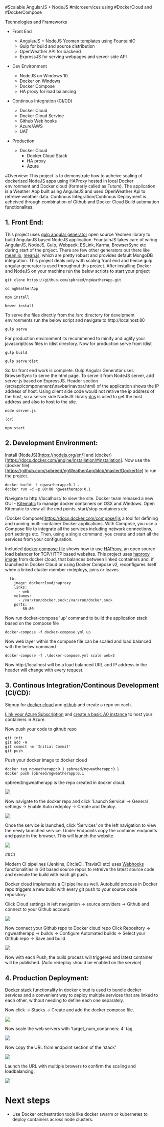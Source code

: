 #Scalable AngularJS + NodeJS #microservices using #DockerCloud and #DockerCompose

Technologies and Frameworks
- Front End
    - AngularJS + NodeJS Yeoman templates using FountainIO
    - Gulp for build and source distribution
    - OpenWeather API for backend
    - ExpressJS for serving webpages and server side API

- Dev Environment
    - NodeJS on Windows 10
    - Docker on Windows
    - Docker Compose
    - HA proxy for load balancing

- Continous Integration (CI/CD)
    - Docker Cloud
    - Docker Cloud Service
    - Github Web hooks
    - Azure/AWS
    - UAT

- Production
    - Docker Cloud
        - Docker Cloud Stack
        - HA proxy
        - Azure


#Overview:
This project is to demonstrate how to acheive scaling of dockerized NodeJS apps using HAProxy hosted in local Docker environment and Docker cloud (formerly called as Tutum). The application is a Weather App built using AngularJS and used OpenWeather Api to retreive weather data. Continous Integration/Continous Deployment is acheived through combination of Github and Docker Cloud Build automation functionalites.

## 1. Front End:
This project uses [gulp angular generator](https://github.com/Swiip/generator-gulp-angular) open source Yeomen library to build AngularJS based NodeJS application. FountainJS takes care of wiring AngularJS, NodeJS, Gulp, Webpack, ESLink, Karma, BrowserSync etc during start of the project. There are few other generators out there like [mean.io](http://mean.io/), [mean.js](mean.js), which are pretty robust and provides default MongoDB integration. This project deals only with scaling front end and hence gulp angular generator is used throughout this project. 
After installing Docker and NodeJS on your machine run the below scripts to start your project

```
git clone https://github.com/spbreed/ngWeatherApp.git

cd ngWeatherApp

npm install

bower install

```
To serve the files directly from the /src directory for develpment environments run the below script and navigate to http://localhost:80

```
gulp serve
```

For production environment its recommened to minify and uglify your javascript/css files in /dist directory. Now for production serve from /dist

```
gulp build

gulp serve:dist
```

So far front end work is complete. Gulp Angular Generator uses BrowserSync to serve the html page. To serve it from NodeJS server, add server.js based on ExpressJS. Header section (src\app\componenents\navbar\navbar.html) of the application shows the IP address of host. Using client side code would not retrive the ip address of the host, so a server side NodeJS library [dns](https://www.npmjs.com/package/dns) is used to get the host address and also to host to the site.

```
node server.js 

(or)

npm start

```

## 2. Development Environment:

Install (NodeJS)[https://nodejs.org/en/] and (docker)[https://docs.docker.com/engine/installation/#installation]. 
Now use the (docker file)[https://github.com/spbreed/ngWeatherApp/blob/master/Dockerfile] to run the project.


```
docker build -t ngweatherapp:0.1 .
docker run -d -p 80:80 ngweatherapp:0.1

```

Navigate to http://localhost/ to view the site. Docker team released a new GUI - [Kitematic](https://kitematic.com/) to manage docker containers on OSX and Windows. Open Kitematic to view all the end points, start/stop containers etc.

(Docker Compose)[https://docs.docker.com/compose/]is a tool for defining and running multi-container Docker applications. With Compose, you use a Compose file to integrate all the services including network connections, port settings etc. Then, using a single command, you create and start all the services from your configuration.

Included [docker compose file](https://github.com/spbreed/ngWeatherApp/blob/master/docker-compose.yml) shows how to use [HAProxy](http://www.haproxy.org/#desc), an open source load balancer for TCP/HTTP based websites.
This project uses [haproxy image](https://github.com/docker/dockercloud-haproxy) from docker cloud, that balances between linked containers and, if launched in Docker Cloud or using Docker Compose v2, reconfigures itself when a linked cluster member redeploys, joins or leaves.

```
  lb:
    image: dockercloud/haproxy
    links:
      - web
    volumes:
      - /var/run/docker.sock:/var/run/docker.sock
    ports:
      - 80:80
```

Now run docker-compose 'up' command to build the application stack based on the compose file

```
docker-compose -f docker-compose.yml up
```

Now web layer within the compose file can be scaled and load balanced with the below command

```
docker-compose -f .\docker-compose.yml scale web=3
```

Now http://localhost will be a load balanced URL and IP address in the header will change with every request.

    
## 3. Continous Integration/Continous Development (CI/CD):

Signup for [docker cloud](https://cloud.docker.com/) and [github](https://github.com) and create a repo on each.

[Link your Azure Subscription]((https://docs.docker.com/docker-cloud/infrastructure/link-azure/)) and [create a basic A0 instance](https://docs.docker.com/docker-cloud/getting-started/your_first_node/) to host your containers in Azure.

Now push your code to github repo

```
git init
git add -A 
git commit -m 'Initial Commit'
git push

```

Push your docker image to docker cloud

```
docker tag ngweatherapp:0.1 spbreed/ngweatherapp:0.1
docker push spbreed/ngweatherapp:0.1

```
spbreed/ngweatherapp is the repo created in docker cloud. 

![](https://github.com/spbreed/ngWeatherApp/blob/master/images/docker_repo.png)

Now navigate to the docker repo and click 'Launch Service' -> General settings -> Enable Auto redeploy -> Create and Deploy.

![](https://github.com/spbreed/ngWeatherApp/blob/master/images/docker_launchservice.png)

Once the service is launched, click 'Services' on the left navigation to view the newly launched service. Under Endpoints copy the container endpoints and paste in the browser. This will launch the website.

![](https://github.com/spbreed/ngWeatherApp/blob/master/images/docker_service_endpoint.png)

##CI

Modern CI pipelines (Jenkins, CircleCI, TravisCI etc) uses [Webhooks](https://developer.github.com/webhooks/) functionalities in Git based source repos to retreive the latest source code and execute the build with each git push.

Docker cloud implements a CI pipeline as well. Autobuild process in Docker repo triggers a new build with every git push to your source code repository.

Click Cloud settings in left navigation -> source providers -> Github and connect to your Github account. 

![](https://github.com/spbreed/ngWeatherApp/blob/master/images/docker_git.png)

Now connect your Github repo to Docker cloud repo
Click Repository -> ngweatherapp -> builds -> Configure Automated builds -> Select your Github repo -> Save and build

![](https://github.com/spbreed/ngWeatherApp/blob/master/images/docker_autobuild.png)

Now with each Push, the build process will triggered and latest container will be published. (Auto redeploy should be enabled on the service)

## 4. Production Deployment:

[Docker stack](https://docs.docker.com/docker-cloud/apps/stacks/) functionality in docker cloud is used to bundle docker services and a convenient way to deploy multiple services that are linked to each other, without needing to define each one separately. 

Now click -> Stacks -> Create and add the docker compose file. 

![](https://github.com/spbreed/ngWeatherApp/blob/master/images/docker_stack.png)

Now scale the web servers with 'target_num_containers: 4' tag

![](https://github.com/spbreed/ngWeatherApp/blob/master/images/docker_compose.png)

Now copy the URL from endpoint section of the 'stack'

![](https://github.com/spbreed/ngWeatherApp/blob/master/images/docker_lb.png)

Launch the URL with multiple browers to confirm the scaling and loadbalancing.

![](https://github.com/spbreed/ngWeatherApp/blob/master/images/docker_web.png)

# Next steps
 - Use Docker orchestration tools like docker swarm or kubernetes to deploy containers across node clusters.

